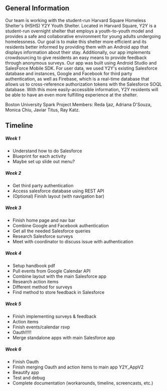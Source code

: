 ## General Information
Our team is working with the student-run Harvard Square Homeless Shelter's (HSHS) Y2Y Youth Shelter. Located in Harvard Square, Y2Y is a student-run overnight shelter that employs a youth-to-youth model and provides a safe and collaborative environment for young adults undergoing homelessness. Our goal is to make this shelter more efficient and its residents better informed by providing them with an Android app that displays information about their stay. Additionally, our app implements crowdsourcing to give residents an easy means to provide feedback through anonymous surveys. Our app was built using Android Studio and SalesForce Mobile SDK. For user data, we used Y2Y's existing Salesforce database and instances, Google and Facebook for third party authentication, as well as Firebase, which is a real-time database that allows us to cross-reference authorization tokens with the Salesforce SOQL database. With this more easily-accessible information, Y2Y residents will be able to have an even more fulfilling experience at the shelter.

Boston University Spark Project Members: Reda Ijaz, Adriana D'Souza, Monica Chiu, Javiar Titus, Ray Katz.  

## Timeline
##### Week 1
* Understand how to do Salesforce 
* Blueprint for each activity 
* Maybe set up slide out menu?

##### Week 2
* Get third party authentication 
* Access salesforce database using REST API 
* (Optional) Finish layout (with navigation bar)

##### Week 3
* Finish home page and nav bar 
* Combine Google and Facebook authentication 
* Get all the needed Salesforce queries 
* Research Salesforce surveys 
* Meet with coordinator to discuss issue with authentication

##### Week 4
* Setup handbook pdf 
* Pull events from Google Calendar API 
* Combine layout with the main Salesforce app 
* Research action items 
* Different method for surveys 
* Find method to store feedback in Salesforce

##### Week 5
* Finish implementing surveys & feedback
* Action items 
* Finish events/calendar rsvp
* Oauth!!!!! 
* Merge standalone apps with main Salesforce app

##### Week 6
* Finish Oauth
* Finish merging Oauth and action items to main app Y2Y_AppV2
* Beautify app
* Test and debug
* Complete documentation (workarounds, timeline, screencasts, etc.)
